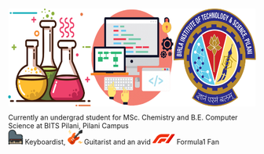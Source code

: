 <p align="center">
<img src="https://github.com/iamishansharma/iamishansharma/blob/master/Banner.jpg" align="center" width="600" height="200">
</p>

Currently an undergrad student for MSc. Chemistry and B.E. Computer Science at BITS Pilani, Pilani Campus
<br /> <img src="https://github.com/iamishansharma/iamishansharma/blob/master/Icons/piano.png" width="30" height="30"> Keyboardist, <img src="https://github.com/iamishansharma/iamishansharma/blob/master/Icons/electric-guitar.png" width="30" height="30"> Guitarist and an avid   <img src="https://github.com/iamishansharma/iamishansharma/blob/master/Icons/f1.png" width="45" height="23"> Formula1 Fan
